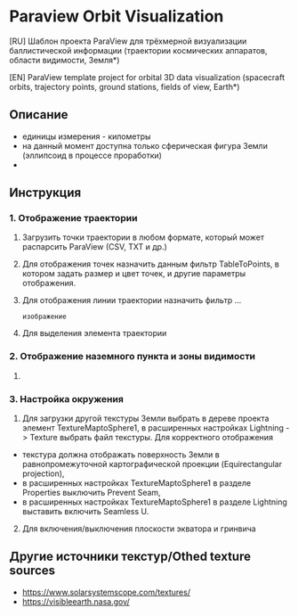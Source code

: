 # Paraview Orbit Visualization

[RU] Шаблон проекта ParaView для трёхмерной визуализации баллистической информации (траектории космических аппаратов, области видимости, Земля*)

[EN] ParaView template project for orbital 3D data visualization (spacecraft orbits, trajectory points, ground stations, fields of view, Earth*)

## Описание

* единицы измерения - километры
* на данный момент доступна только сферическая фигура Земли (эллипсоид в процессе проработки)
* 

## Инструкция

### 1. Отображение траектории

1. Загрузить точки траектории в любом формате, который может распарсить ParaView (CSV, TXT и др.)
2. Для отображения точек назначить данным фильтр TableToPoints, в котором задать размер и цвет точек, и другие параметры отображения.

3. Для отображения линии траектории назначить фильтр ...
    
       изображение

4. Для выделения элемента траектории 

### 2. Отображение наземного пункта и зоны видимости

1. 

### 3. Настройка окружения 

1. Для загрузки другой текстуры Земли выбрать в дереве проекта элемент TextureMaptoSphere1, в расширенных настройках Lightning -> Texture выбрать файл текстуры. Для корректного отображения
* текстура должна отображать поверхность Земли в равнопромежуточной картографической проекции (Equirectangular projection),
* в расширенных настройках TextureMaptoSphere1 в разделе Properties выключить Prevent Seam,
* в расширенных настройках TextureMaptoSphere1 в разделе Lightning выставить включить Seamless U.
2. Для включения/выключения плоскости экватора и гринвича 

## Другие источники текстур/Othed texture sources

* https://www.solarsystemscope.com/textures/
* https://visibleearth.nasa.gov/